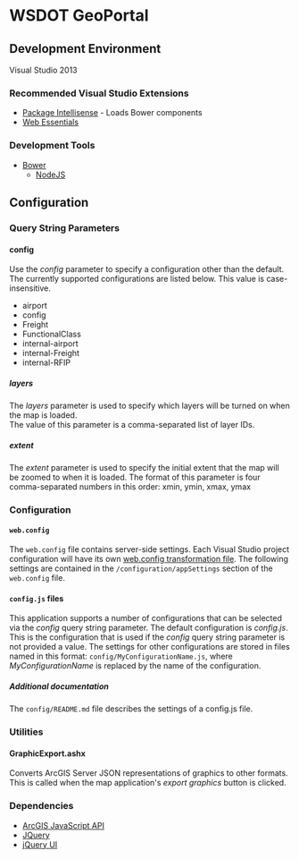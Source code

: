 ﻿WSDOT GeoPortal 
===============

## Development Environment ##

Visual Studio 2013

### Recommended Visual Studio Extensions ###
* [Package Intellisense](https://visualstudiogallery.msdn.microsoft.com/65748cdb-4087-497e-a394-2e3449c8e61e) - Loads Bower components
* [Web Essentials](http://vswebessentials.com/)

### Development Tools ###

* [Bower](http://bower.io/)
    * [NodeJS](https://nodejs.org/)

## Configuration ##

### Query String Parameters ###

#### config ####
Use the *config* parameter to specify a configuration other than the default. The currently supported configurations are listed below.  This value is case-insensitive.

* airport
* config
* Freight
* FunctionalClass
* internal-airport
* internal-Freight
* internal-RFIP

##### layers #####
The *layers* parameter is used to specify which layers will be turned on when the map is loaded.  
The value of this parameter is a comma-separated list of layer IDs.

##### extent #####
The *extent* parameter is used to specify the initial extent that the map will be zoomed to when it is loaded.
The format of this parameter is four comma-separated numbers in this order: xmin, ymin, xmax, ymax


### Configuration ###

#### `web.config` ####
The `web.config` file contains server-side settings.  Each Visual Studio project configuration will have its own [web.config transformation file].
The following settings are contained in the `/configuration/appSettings` section of the `web.config` file.

#### `config.js` files ####
This application supports a number of configurations that can be selected via the *config* query string parameter.
The default configuration is *config.js*.  This is the configuration that is used if the *config* query string parameter is not provided a value.
The settings for other configurations are stored in files named in this format: `config/MyConfigurationName.js`, where *MyConfigurationName* is replaced by the name of the configuration.

##### Additional documentation #####
The `config/README.md` file describes the settings of a config.js file.

### Utilities ###

#### GraphicExport.ashx ####
Converts ArcGIS Server JSON representations of graphics to other formats.  This is called when the map application's *export graphics* button is clicked.

### Dependencies ###

* [ArcGIS JavaScript API](http://links.esri.com/javascript)
* [JQuery](http://jquery.com)
* [jQuery UI](http://jqueryui.com)

[web.config transformation file]:(http://go.microsoft.com/fwlink/?LinkId=125889)